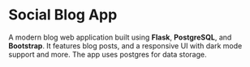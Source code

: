 # Social Blog App 

A modern blog web application built using **Flask**, **PostgreSQL**, and **Bootstrap**. It features blog posts, and a responsive UI with dark mode support and more. The app uses postgres for data storage.
